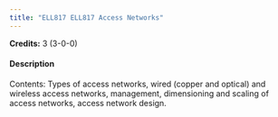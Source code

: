```yaml
---
title: "ELL817 ELL817 Access Networks"
---
```

**Credits:** 3 (3-0-0)

#### Description
Contents: Types of access networks, wired (copper and optical) and wireless access networks, management, dimensioning and scaling of access networks, access network design.